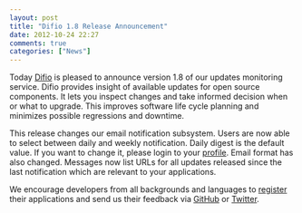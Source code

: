 ```yaml
---
layout: post
title: "Difio 1.8 Release Announcement"
date: 2012-10-24 22:27
comments: true
categories: ["News"]
---
```


Today [Difio](http://www.dif.io) is pleased to announce version 1.8
of our updates monitoring service. Difio provides insight of available
updates for open source components. It lets you inspect changes and take
informed decision when or what to upgrade. This improves software life cycle
planning and minimizes possible regressions and downtime.

This release changes our email notification subsystem. Users are now able to
select between daily and weekly notification. Daily digest is the default value.
If you want to change it, please login to your
[profile](https://difio-otb.rhcloud.com/profiles/mine/).
Email format has also changed. Messages now list URLs for all updates
released since the last notification which are relevant to your applications.


We encourage developers from all backgrounds and languages to [register](http://www.dif.io/register/)
their applications and send us their feedback via [GitHub](https://github.com/difio/bugs/issues/new)
or [Twitter](https://twitter.com/DifioNews).
